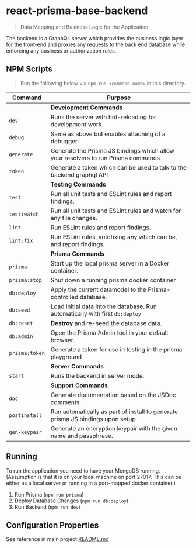 # react-prisma-base-backend

> Data Mapping and Business Logic for the Application

The backend is a GraphQL server which provides the business logic layer for the front-end and proxies any requests to the back end database while enforcing any business or authorization rules.

## NPM Scripts

> Run the following below via `npm run <command name>` in this directory.

| Command        | Purpose                                                                           |
| -------------- | --------------------------------------------------------------------------------- |
|                | **Development Commands**                                                          |
| `dev`          | Runs the server with hot-reloading for development work.                          |
| `debug`        | Same as above but enables attaching of a debugger.                                |
| `generate`     | Generate the Prisma JS bindings which allow your resolvers to run Prisma commands |
| `token`        | Generate a token which can be used to talk to the backend graphql API             |
|                | **Testing Commands**                                                              |
| `test`         | Run all unit tests and ESLint rules and report findings.                          |
| `test:watch`   | Run all unit tests and ESLint rules and watch for any file changes.               |
| `lint`         | Run ESLint rules and report findings.                                             |
| `lint:fix`     | Run ESLint rules, autofixing any which can be, and report findings.               |
|                | **Prisma Commands**                                                               |
| `prisma`       | Start up the local prisma server in a Docker container.                           |
| `prisma:stop`  | Shut down a running prisma docker container                                       |
| `db:deploy`    | Apply the current datamodel to the Prisma-controlled database.                    |
| `db:seed`      | Load initial data into the database.  Run automatically with first `db:deploy`    |
| `db:reset`     | **Destroy** and re-seed the database data.                                        |
| `db:admin`     | Open the Prisma Admin tool in your default browser.                               |
| `prisma:token` | Generate a token for use in testing in the prisma playground                      |
|                | **Server Commands**                                                               |
| `start`        | Runs the backend in server mode.                                                  |
|                | **Support Commands**                                                              |
| `doc`          | Generate documentation based on the JSDoc comments.                               |
| `postinstall`  | Run automatically as part of install to generate prisma JS bindings upon setup    |
| `gen-keypair`  | Generate an encryption keypair with the given name and passphrase.                |

## Running

To run the application you need to have your MongoDB running.  (Assumption is that it is on your local machine on port 27017.  This can be either as a local server or running in a port-mapped docker container.)

1. Run Prisma (`npm run prisma`)
2. Deploy Database Changes (`npm run db:deploy`)
3. Run Backend (`npm run dev`)

## Configuration Properties

See reference in main project [README.md](../README.md)
